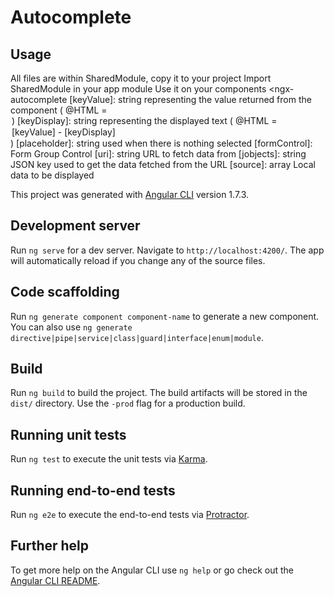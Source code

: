 # Autocomplete

## Usage
All files are within SharedModule, copy it to your project
Import SharedModule in your app module
Use it on your components
<ngx-autocomplete
    [keyValue]: string representing the value returned from the component ( @HTML = <option value='[keyValue]'> ) 
    [keyDisplay]: string representing the  displayed text ( @HTML = <option value='[keyValue]'>[keyValue] - [keyDisplay]</option> )
    [placeholder]: string used when there is nothing selected
    [formControl]: Form Group Control
    [uri]: string URL to fetch data from
    [jobjects]: string JSON key used to get the data fetched from the URL
    [source]: array Local data to be displayed
>
</ngx-autocomplete>

This project was generated with [Angular CLI](https://github.com/angular/angular-cli) version 1.7.3.

## Development server

Run `ng serve` for a dev server. Navigate to `http://localhost:4200/`. The app will automatically reload if you change any of the source files.

## Code scaffolding

Run `ng generate component component-name` to generate a new component. You can also use `ng generate directive|pipe|service|class|guard|interface|enum|module`.

## Build

Run `ng build` to build the project. The build artifacts will be stored in the `dist/` directory. Use the `-prod` flag for a production build.

## Running unit tests

Run `ng test` to execute the unit tests via [Karma](https://karma-runner.github.io).

## Running end-to-end tests

Run `ng e2e` to execute the end-to-end tests via [Protractor](http://www.protractortest.org/).

## Further help

To get more help on the Angular CLI use `ng help` or go check out the [Angular CLI README](https://github.com/angular/angular-cli/blob/master/README.md).
